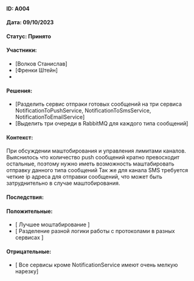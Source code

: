 #### ID: A004

#### Дата: 09/10/2023

#### Статус: Принято

#### Участники:
* [Волков Станислав]
* [Френки Штейн]
* 
#### Решения:
* [Разделить сервис отпраки готовых сообщений на три сервиса NotificationToPushService, NotificationToSmsService, NotificationToEmailService]
* [Выделить три очереди в RabbitMQ для каждого типа сообщений]

#### Контекст:
При обсуждении маштобирования и управления лимитами каналов. Выяснилось что количество push сообщений кратно превосходит остальные, поэтому нужно иметь возможность маштабировать отправку данного типа сообщений
Так же для канала SMS требуется четкие ip адреса для отправки сообщений, что может быть затруднительно в случае маштобирования.

#### Последствия:

#### Положительные:
* [ Лучшее моштабирование ]
* [ Разделение разной логики работы с протоколами в разных сервисах ]

#### Отрицательные:
* [ Все сервисы кроме NotificationService имеют очень мелкую нарезку]
